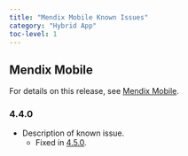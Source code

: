 ```yaml
---
title: "Mendix Mobile Known Issues"
category: "Hybrid App"
toc-level: 1
---
```


## Mendix Mobile

For details on this release, see [Mendix Mobile](mendix-mobile).

### 4.4.0

* Description of known issue.
  * Fixed in [4.5.0](mendix-mobile).
